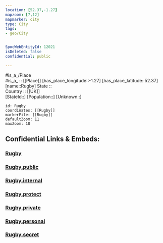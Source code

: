 ```yaml
---
location: [52.37,-1.27] 
mapzoom: [7,12] 
mapmarker: city 
type: City
tags:
- geo/City


SpocWebEntityId: 12021
isDeleted: false
confidential: public

---
```

#is_a_/Place  
#is_a_ :: [[Place]] 
[has_place_longitude::-1.27] 
[has_place_latitude::52.37] 
[name::Rugby] 
State ::  
Country :: [[UK]]  
[StateId::] 
[Population::] 
[Unknown::] 


```leaflet
id: Rugby
coordinates: [[Rugby]] 
markerFile: [[Rugby]] 
defaultZoom: 11 
maxZoom: 18
```


## Confidential Links & Embeds: 

### [Rugby](/_Standards/Earth/Continent/Europe/Europe~North/UK/England/Regions~England/West_Midlands,Region/Warwickshire/cities~Warwickshire/Rugby/cities~Rugby/Rugby.md) 

### [Rugby.public](/_public/Earth/Continent/Europe/Europe~North/UK/England/Regions~England/West_Midlands,Region/Warwickshire/cities~Warwickshire/Rugby/cities~Rugby/Rugby.public.md) 

### [Rugby.internal](/_internal/Earth/Continent/Europe/Europe~North/UK/England/Regions~England/West_Midlands,Region/Warwickshire/cities~Warwickshire/Rugby/cities~Rugby/Rugby.internal.md) 

### [Rugby.protect](/_protect/Earth/Continent/Europe/Europe~North/UK/England/Regions~England/West_Midlands,Region/Warwickshire/cities~Warwickshire/Rugby/cities~Rugby/Rugby.protect.md) 

### [Rugby.private](/_private/Earth/Continent/Europe/Europe~North/UK/England/Regions~England/West_Midlands,Region/Warwickshire/cities~Warwickshire/Rugby/cities~Rugby/Rugby.private.md) 

### [Rugby.personal](/_personal/Earth/Continent/Europe/Europe~North/UK/England/Regions~England/West_Midlands,Region/Warwickshire/cities~Warwickshire/Rugby/cities~Rugby/Rugby.personal.md) 

### [Rugby.secret](/_secret/Earth/Continent/Europe/Europe~North/UK/England/Regions~England/West_Midlands,Region/Warwickshire/cities~Warwickshire/Rugby/cities~Rugby/Rugby.secret.md)

